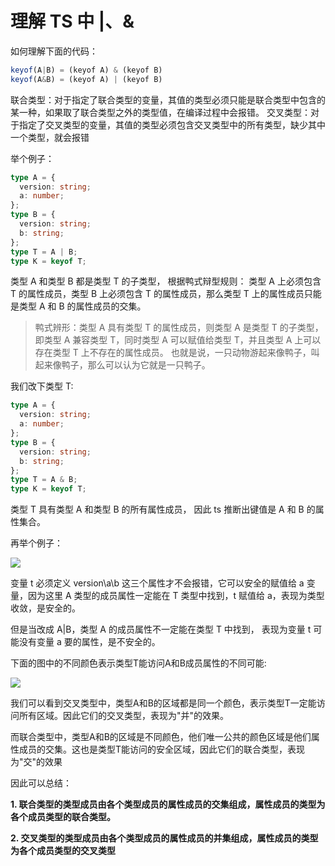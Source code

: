 # 理解 TS 中 |、&

如何理解下面的代码：

```js
keyof(A|B) = (keyof A) & (keyof B)
keyof(A&B) = (keyof A) | (keyof B)
```

联合类型：对于指定了联合类型的变量，其值的类型必须只能是联合类型中包含的某一种，如果取了联合类型之外的类型值，在编译过程中会报错。
交叉类型：对于指定了交叉类型的变量，其值的类型必须包含交叉类型中的所有类型，缺少其中一个类型，就会报错

举个例子：

```ts
type A = {
  version: string;
  a: number;
};
type B = {
  version: string;
  b: string;
};
type T = A | B;
type K = keyof T;
```

类型 A 和类型 B 都是类型 T 的子类型， 根据鸭式辩型规则： 类型 A 上必须包含 T 的属性成员，类型 B 上必须包含 T 的属性成员，那么类型 T 上的属性成员只能是类型 A 和 B 的属性成员的交集。

> 鸭式辨形：类型 A 具有类型 T 的属性成员，则类型 A 是类型 T 的子类型，即类型 A 兼容类型 T，同时类型 A 可以赋值给类型 T，并且类型 A 上可以存在类型 T 上不存在的属性成员。
> 也就是说，一只动物游起来像鸭子，叫起来像鸭子，那么可以认为它就是一只鸭子。

我们改下类型 T:

```ts
type A = {
  version: string;
  a: number;
};
type B = {
  version: string;
  b: string;
};
type T = A & B;
type K = keyof T;
```

类型 T 具有类型 A 和类型 B 的所有属性成员， 因此 ts 推断出键值是 A 和 B 的属性集合。

再举个例子：

![](https://files.mdnice.com/user/23305/a05083e4-2ca5-4667-91b0-d03b695fc96c.png)

变量 t 必须定义 version\a\b 这三个属性才不会报错，它可以安全的赋值给 a 变量，因为这里 A 类型的成员属性一定能在 T 类型中找到，t 赋值给 a，表现为类型收敛，是安全的。

但是当改成 A|B，类型 A 的成员属性不一定能在类型 T 中找到， 表现为变量 t 可能没有变量 a 要的属性，是不安全的。

下面的图中的不同颜色表示类型T能访问A和B成员属性的不同可能:

![](https://files.mdnice.com/user/23305/340645ab-db58-4c5d-b3cd-a6f98c7c4ed8.png)

我们可以看到交叉类型中，类型A和B的区域都是同一个颜色，表示类型T一定能访问所有区域。因此它们的交叉类型，表现为"并"的效果。

而联合类型中，类型A和B的区域是不同颜色，他们唯一公共的颜色区域是他们属性成员的交集。这也是类型T能访问的安全区域，因此它们的联合类型，表现为"交"的效果

因此可以总结：

**1. 联合类型的类型成员由各个类型成员的属性成员的交集组成，属性成员的类型为各个成员类型的联合类型。**

**2. 交叉类型的类型成员由各个类型成员的属性成员的并集组成，属性成员的类型为各个成员类型的交叉类型**

